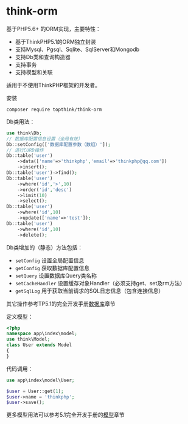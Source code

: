 # think-orm

基于PHP5.6+ 的ORM实现，主要特性：

- 基于ThinkPHP5.1的ORM独立封装
- 支持Mysql、Pgsql、Sqlite、SqlServer和Mongodb
- 支持Db类和查询构造器
- 支持事务
- 支持模型和关联

适用于不使用ThinkPHP框架的开发者。

安装
~~~
composer require topthink/think-orm
~~~

Db类用法：
~~~php
use think\Db;
// 数据库配置信息设置（全局有效）
Db::setConfig(['数据库配置参数（数组）']);
// 进行CURD操作
Db::table('user')
	->data(['name'=>'thinkphp','email'=>'thinkphp@qq.com'])
	->insert();	
Db::table('user')->find();
Db::table('user')
	->where('id','>',10)
	->order('id','desc')
	->limit(10)
	->select();
Db::table('user')
	->where('id',10)
	->update(['name'=>'test']);	
Db::table('user')
	->where('id',10)
	->delete();
~~~

Db类增加的（静态）方法包括：
- `setConfig` 设置全局配置信息
- `getConfig` 获取数据库配置信息
- `setQuery`  设置数据库Query类名称
- `setCacheHandler` 设置缓存对象Handler（必须支持get、set及rm方法）
- `getSqlLog` 用于获取当前请求的SQL日志信息（包含连接信息）

其它操作参考TP5.1的完全开发手册[数据库](https://www.kancloud.cn/manual/thinkphp5_1/353998)章节

定义模型：
~~~php
<?php
namespace app\index\model;
use think\Model;
class User extends Model
{
}
~~~

代码调用：

~~~php
use app\index\model\User;

$user = User::get(1);
$user->name = 'thinkphp';
$user->save();
~~~

更多模型用法可以参考5.1完全开发手册的[模型](https://www.kancloud.cn/manual/thinkphp5_1/354041)章节
